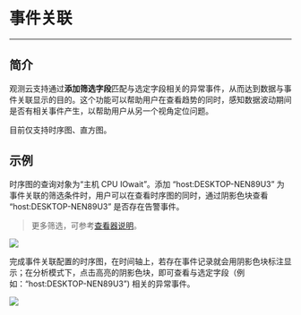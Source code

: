 # 事件关联
---

## 简介

观测云支持通过**添加筛选字段**匹配与选定字段相关的异常事件，从而达到数据与事件关联显示的目的。这个功能可以帮助用户在查看趋势的同时，感知数据波动期间是否有相关事件产生，以帮助用户从另一个视角定位问题。

目前仅支持时序图、直方图。

## 示例

时序图的查询对象为“主机 CPU IOwait”。添加 “host:DESKTOP-NEN89U3” 为事件关联的筛选条件时，用户可以在查看时序图的同时，通过阴影色块查看 “host:DESKTOP-NEN89U3” 是否存在告警事件。

> 更多筛选，可参考[查看器说明](../../getting-started/function-details/explorer-search.md)。

![](../img/11.chart_1.3.png)

完成事件关联配置的时序图，在时间轴上，若存在事件记录就会用阴影色块标注显示；在分析模式下，点击高亮的阴影色块，即可查看与选定字段（例如：“host:DESKTOP-NEN89U3”) 相关的异常事件。

![](../img/11.chart_1.4.png)

